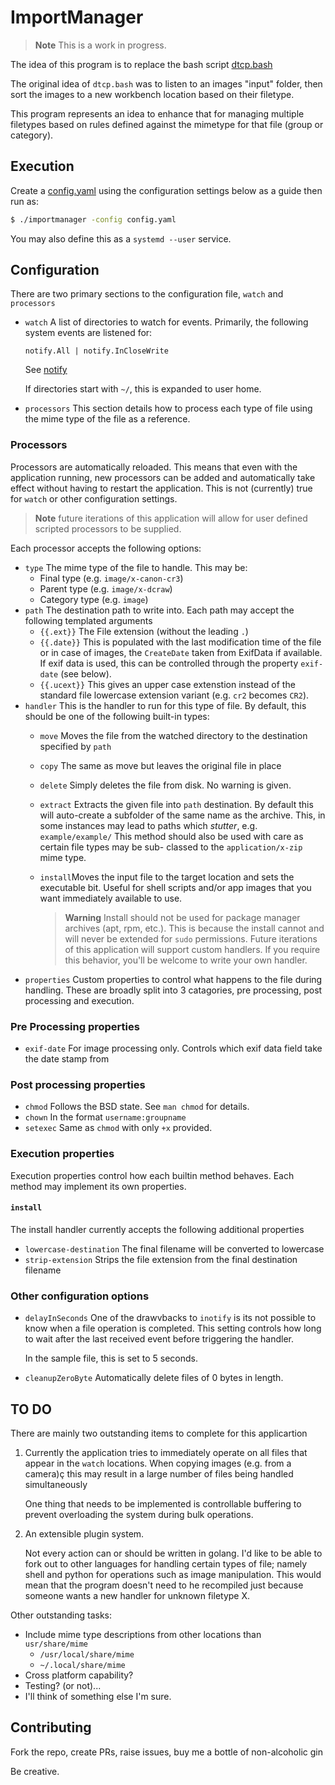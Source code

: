 # ImportManager

> **Note** This is a work in progress.

The idea of this program is to replace the bash script
[dtcp.bash](https://gist.github.com/mproffitt/d720a1a513cd3155316783a023f0edf2)

The original idea of `dtcp.bash` was to listen to an images "input" folder,
then sort the images to a new workbench location based on their filetype.

This program represents an idea to enhance that for managing multiple filetypes
based on rules defined against the mimetype for that file (group or category).

## Execution

Create a [config.yaml](./config.yaml) using the configuration settings below
as a guide then run as:

```bash
$ ./importmanager -config config.yaml
```

You may also define this as a `systemd --user` service.

## Configuration

There are two primary sections to the configuration file, `watch` and
`processors`

- `watch` A list of directories to watch for events.
  Primarily, the following system events are listened for:

  ```golang
  notify.All | notify.InCloseWrite
  ```

  See [notify](https://pkg.go.dev/github.com/rjeczalik/notify)

  If directories start with `~/`, this is expanded to user home.

- `processors` This section details how to process each type of file using the
  mime type of the file as a reference.

### Processors

Processors are automatically reloaded. This means that even with the application
running, new processors can be added and automatically take effect without
having to restart the application. This is not (currently) true for `watch` or
other configuration settings.

> **Note** future iterations of this application will allow for user defined
> scripted processors to be supplied.

Each processor accepts the following options:

- `type` The mime type of the file to handle. This may be:
  - Final type (e.g. `image/x-canon-cr3`)
  - Parent type (e.g. `image/x-dcraw`)
  - Category type (e.g. `image`)
- `path` The destination path to write into. Each path may accept the following
  templated arguments
  - `{{.ext}}` The File extension (without the leading `.`)
  - `{{.date}}` This is populated with the last modification time of the file or
    in case of images, the `CreateDate` taken from ExifData if available. If
    exif data is used, this can be controlled through the property `exif-date`
    (see below).
  - `{{.ucext}}` This gives an upper case extenstion instead of the standard
    file lowercase extension variant (e.g. `cr2` becomes `CR2`).
- `handler` This is the handler to run for this type of file. By default, this
  should be one of the following built-in types:
  - `move` Moves the file from the watched directory to the destination
    specified by `path`
  - `copy` The same as move but leaves the original file in place
  - `delete` Simply deletes the file from disk. No warning is given.
  - `extract` Extracts the given file into `path` destination. By default this
    will auto-create a subfolder of the same name as the archive. This, in some
    instances may lead to paths which *stutter*, e.g. `example/example/`
    This method should also be used with care as certain file types may be sub-
    classed to the `application/x-zip` mime type.
  - `install`Moves the input file to the target location and sets the executable
    bit. Useful for shell scripts and/or app images that you want immediately
    available to use.

    > **Warning** Install should not be used for package manager archives
    > (apt, rpm, etc.). This is because the install cannot and will never be
    > extended for `sudo` permissions. Future iterations of this application
    > will support custom handlers. If you require this behavior, you'll be
    > welcome to write your own handler.
- `properties` Custom properties to control what happens to the file during
  handling. These are broadly split into 3 catagories, pre processing, post
  processing and execution.

### Pre Processing properties

- `exif-date` For image processing only. Controls which exif data field take the
  date stamp from

### Post processing properties

- `chmod` Follows the BSD state. See `man chmod` for details.
- `chown` In the format `username:groupname`
- `setexec` Same as `chmod` with only `+x` provided.

### Execution properties

Execution properties control how each builtin method behaves. Each method may
implement its own properties.

#### `install`

The install handler currently accepts the following additional properties

- `lowercase-destination` The final filename will be converted to lowercase
- `strip-extension` Strips the file extension from the final destination filename

### Other configuration options

- `delayInSeconds` One of the drawvbacks to `inotify` is its not possible to
  know when a file operation is completed. This setting controls how long to
  wait after the last received event before triggering the handler.

  In the sample file, this is set to 5 seconds.

- `cleanupZeroByte` Automatically delete files of 0 bytes in length.

## TO DO

There are mainly two outstanding items to complete for this applicartion

1. Currently the application tries to immediately operate on all files that
   appear in the `watch` locations. When copying images (e.g. from a camera)ç
   this may result in a large number of files being handled simultaneously

   One thing that needs to be implemented is controllable buffering to prevent
   overloading the system during bulk operations.

1. An extensible plugin system.

   Not every action can or should be written in golang. I'd like to be able to
   fork out to other languages for handling certain types of file; namely shell
   and python for operations such as image manipulation. This would mean that
   the program doesn't need to he recompiled just because someone wants a new
   handler for unknown filetype X.

Other outstanding tasks:

- Include mime type descriptions from other locations than `usr/share/mime`
  - `/usr/local/share/mime`
  - `~/.local/share/mime`
- Cross platform capability?
- Testing? (or not)...
- I'll think of something else I'm sure.

## Contributing

Fork the repo, create PRs, raise issues, buy me a bottle of non-alcoholic gin

Be creative.
